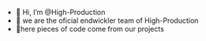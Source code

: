 - 👋 Hi, I’m @High-Production
- 👀 we are the oficial endwickler team of High-Production
- 🌱here pieces of code come from our projects


<!---
High-Production/High-Production is a ✨ special ✨ repository because its `README.md` (this file) appears on your GitHub profile.
You can click the Preview link to take a look at your changes.
--->
